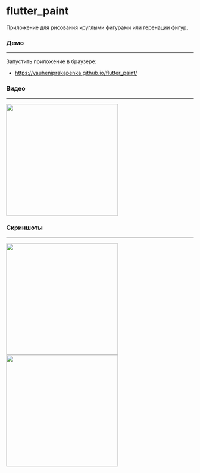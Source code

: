 # flutter_paint


Приложение для рисования круглыми фигурами или геренации фигур.


### Демо
---

Запустить приложение в браузере:
- https://yauheniprakapenka.github.io/flutter_paint/

### Видео
---
<img src=".github/demo.gif" height=300>

### Скриншоты
---

<img src="https://user-images.githubusercontent.com/47568606/159256914-f25b5c4f-71f8-4c43-8475-c1652a81e696.png" height=300>   <img src="https://user-images.githubusercontent.com/47568606/159257000-f237cf7e-18c9-4460-a135-3630f239647b.png" height=300>
